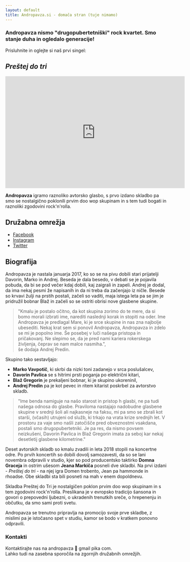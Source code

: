 ```yaml
---
layout: default
title: Andropavza.si - domača stran (tuje nimamo)
---
```


### Andropavza nismo "drugopubertetniški" rock kvartet. Smo stanje duha in ogledalo generacije!

Prisluhnite in oglejte si naš prvi singel: 

## _Preštej do tri_

<div class="videoWrapper">
  <!-- Copy & Pasted from YouTube -->
  <iframe width="560" height="349" src="https://www.youtube.com/embed/19wmC91hM6g" frameborder="0" allowfullscreen></iframe>
</div>

**Andropavza** igramo raznoliko avtorsko glasbo, s prvo izdano skladbo pa smo se nostalgično poklonili prvim doo wop skupinam in s tem tudi bogati in raznoliki zgodovini rock'n'rolla.

## Družabna omrežja

* [Facebook](https://www.facebook.com/andropavza/)
* [Instagram](https://www.instagram.com/andropavza/)
* [Twitter](https://twitter.com/andropavza/)


## Biografija

Andropavza je nastala januarja 2017, ko so se na pivu dobili stari prijatelji Davorin, Marko in Andrej. Beseda je dala besedo, v debati se je pojavila pobuda, da bi se pod večer kdaj dobili, kaj zaigrali in zapeli. Andrej je dodal, da ima nekaj pesmi že napisanih in da ni treba da začenjajo iz ničle. Besede so krvavi žulji na prstih postali, začeli so vaditi, maja istega leta pa se jim je pridružil bobnar Blaž in začeli so se ostriti obrisi nove glasbene skupine.

>"Kmalu je postalo očitno, da kot skupina zorimo do te mere, da si bomo morali izbrati ime, narediti naslednji korak in stopiti na oder. Ime Andropavza je predlagal Mare, ki je srce skupine in nas zna najbolje ubesediti. Nekaj krat sem si ponovil Andropavza, Andropavza in zdelo se mi je popolno ime. Še posebej v luči našega pristopa in pričakovanj. Ne slepimo se, da je pred nami kariera rokerskega življenja, čeprav se nam malce nasmiha.", <br />
še dodaja Andrej Predin.


Skupino tako sestavljajo: 
- **Marko Vavpotič**, ki skrbi da nizki toni zadanejo v srca poslušalcev, 
- **Davorin Pavlica** se s hitrimi prsti poganja po električni kitari, 
- **Blaž Gregorin** je prekaljeni bobnar, ki je skupino ukoreninil, 
- **Andrej Predin** pa je kot pevec in ritem kitarist poskrbel za avtorstvo skladb.

> "Ime benda namiguje na našo starost in pristop h glasbi, ne pa tudi našega odnosa do glasbe. Praviloma nastajajo nadobudne glasbene skupine v srednji šoli ali najkasneje na faksu, mi pa smo se zbrali kot starši, (včasih) utrujeni od služb, ki trkajo na vrata krize srednjih let. V prostoru za vaje smo našli zatočišče pred obveznostmi vsakdana, postali smo drugopubertetniki. Je pa res, da nismo povsem neizkušeni, Davorin Pavlica in Blaž Gregorin imata za seboj kar nekaj desetletij glasbene kilometrine."

Deset avtorskih skladb so kmalu zvadili in leta 2018 stopili na koncertne odre. Po prvih koncertih so dobili dovolj samozavesti, da so se lani novembra odpravili v studio, kjer so pod producentsko taktirko **Domna Graceja** in ostrim ušesom **Jeana Markiča** posneli dve skladbi. Na prvi izdani - _Preštej do tri_ - na njej igra Domen trobento, Jean pa hammonde in rhoadse. Obe skladbi sta bili posneti na mah v enem dopoldnevu. 

Skladba Preštej do Tri je nostalgičen poklon prvim doo wop skupinam in s tem zgodovini rock'n'rolla. Preslikana je v evropsko tradicijo šansona in govori o prepovedni ljubezni, o ukradenih trenutkih sreče, o hrepenenju in občutku, da smo sami proti svetu.

Andropavza se trenutno pripravlja na promocijo svoje prve skladbe, z mislimi pa je istočasno spet v studiu, kamor se bodo v kratkem ponovno odpravili.

### Kontakti 

Kontaktirajte nas na andropavza 🙉 gmail pika com. <br /> 
Lahko tudi na zasebna sporočila na zgornjih družabnih omrežjih.
